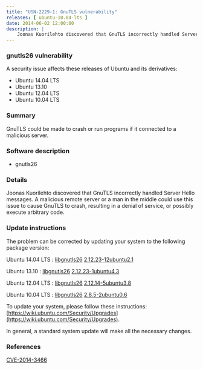 ```yaml
---
title: "USN-2229-1: GnuTLS vulnerability"
releases: [ ubuntu-10.04-lts ]
date: 2014-06-02 12:00:00
description: |
    Joonas Kuorilehto discovered that GnuTLS incorrectly handled Server Hello messages. A malicious remote server or a man in the middle could use this issue to cause GnuTLS to crash, resulting in a denial of service, or possibly execute arbitrary code. 
--- 
```

 
### gnutls26 vulnerability

A security issue affects these releases of Ubuntu and its derivatives:

* Ubuntu 14.04 LTS
* Ubuntu 13.10
* Ubuntu 12.04 LTS
* Ubuntu 10.04 LTS

### Summary

GnuTLS could be made to crash or run programs if it connected to a malicious server.

### Software description

* gnutls26 

### Details

Joonas Kuorilehto discovered that GnuTLS incorrectly handled Server Hello messages. A malicious remote server or a man in the middle could use this issue to cause GnuTLS to crash, resulting in a denial of service, or possibly execute arbitrary code. 

### Update instructions

The problem can be corrected by updating your system to the following package version:

Ubuntu 14.04 LTS
 : [libgnutls26](https://launchpad.net/ubuntu/+source/gnutls26) <span> [2.12.23-12ubuntu2.1](https://launchpad.net/ubuntu/+source/gnutls26/2.12.23-12ubuntu2.1) </span> 

Ubuntu 13.10
 : [libgnutls26](https://launchpad.net/ubuntu/+source/gnutls26) <span> [2.12.23-1ubuntu4.3](https://launchpad.net/ubuntu/+source/gnutls26/2.12.23-1ubuntu4.3) </span> 

Ubuntu 12.04 LTS
 : [libgnutls26](https://launchpad.net/ubuntu/+source/gnutls26) <span> [2.12.14-5ubuntu3.8](https://launchpad.net/ubuntu/+source/gnutls26/2.12.14-5ubuntu3.8) </span> 

Ubuntu 10.04 LTS
 : [libgnutls26](https://launchpad.net/ubuntu/+source/gnutls26) <span> [2.8.5-2ubuntu0.6](https://launchpad.net/ubuntu/+source/gnutls26/2.8.5-2ubuntu0.6) </span> 

To update your system, please follow these instructions: [https://wiki.ubuntu.com/Security/Upgrades](https://wiki.ubuntu.com/Security/Upgrades).

In general, a standard system update will make all the necessary changes. 

### References

 [CVE-2014-3466](http://people.ubuntu.com/~ubuntu-security/cve/CVE-2014-3466)
 
